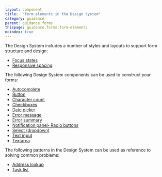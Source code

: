 ```yaml
---
layout: component
title:  "Form elements in the Design System"
category: guidance
parent: guidance.forms
thispage: guidance.forms.form-elements
noindex: true
---
```


The Design System includes a number of styles and layouts to support form structure and design:

- [Focus states](/styles/states/)
- [Responsive spacing](/styles/responsive-spacing/)

The following Design System components can be used to construct your forms:

- [Autocomplete](/components/autocomplete)
- [Button](/components/button)
- [Character count](/components/character-count)
- [Checkboxes](/components/checlkboxes)
- [Date picker](/components/date-picker)
- [Error message](/components/error-message)
- [Error summary](/components/error-summary)
- [Notification panel- Radio buttons](/components/radio-button)
- [Select (dropdown)](/components/select)
- [Text input](/components/text-input)
- [Textarea](/components/textarea)

The following patterns in the Design System can be used as reference to solving common problems:

- [Address lookup](/patterns/addresses)
- [Task list](/patterns/task-list)
